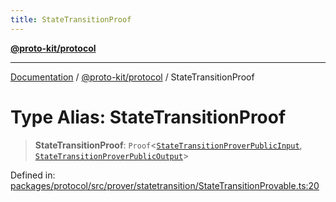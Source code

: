 ```yaml
---
title: StateTransitionProof
---
```


[**@proto-kit/protocol**](../README.md)

***

[Documentation](../../../README.md) / [@proto-kit/protocol](../README.md) / StateTransitionProof

# Type Alias: StateTransitionProof

> **StateTransitionProof**: `Proof`\<[`StateTransitionProverPublicInput`](../classes/StateTransitionProverPublicInput.md), [`StateTransitionProverPublicOutput`](../classes/StateTransitionProverPublicOutput.md)\>

Defined in: [packages/protocol/src/prover/statetransition/StateTransitionProvable.ts:20](https://github.com/proto-kit/framework/blob/b953c754e500c62f01fbbd6d09adfb2f5577269d/packages/protocol/src/prover/statetransition/StateTransitionProvable.ts#L20)
